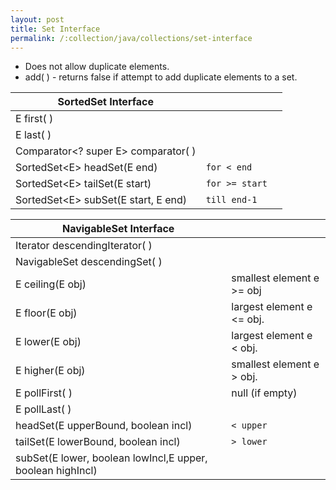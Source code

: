 ```yaml
---
layout: post
title: Set Interface
permalink: /:collection/java/collections/set-interface
---
```


* Does not allow duplicate elements. 
* add( ) - returns false if attempt to add duplicate elements to a set.

|SortedSet Interface					|				|	|
|---									|---			|---|
|E first( ) 							|
|E last( )								|
|Comparator<? super E> comparator( )	|
|SortedSet\<E> headSet(E end) 			|`for < end`	|
|SortedSet\<E> tailSet(E start)  		|`for >= start`	|
|SortedSet\<E> subSet(E start, E end) 	|`till end-1`	|

|NavigableSet Interface										|							|
|---														|---						|
|Iterator<E> descendingIterator( )							|
|NavigableSet<E> descendingSet( )							|
|E ceiling(E obj)  											|smallest element e >= obj	|
|E floor(E obj)  											|largest element e <= obj.	|
|E lower(E obj)  											|largest element e < obj.	|
|E higher(E obj)       										|smallest element e > obj.	|
|E pollFirst( )  											|null (if empty)			|
|E pollLast( ) 												|							|
|headSet(E upperBound, boolean incl)						|`< upper`					|
|tailSet(E lowerBound, boolean incl)						|`> lower`					|
|subSet(E lower, boolean lowIncl,E upper, boolean highIncl)	|							|
